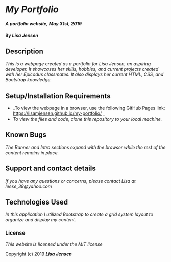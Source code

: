 # _My Portfolio_

#### _A portfolio website, May 31st, 2019_

#### By _**Lisa Jensen**_

## Description

_This is a webpage created as a portfolio for Lisa Jensen, an aspiring developer. It showcases her skills, hobbies, and current projects created with her Epicodus classmates. It also displays her current HTML, CSS, and Bootstrap knowledge._

## Setup/Installation Requirements

* _To view the webpage in a browser, use the following GitHub Pages link: https://lisamjensen.github.io/my-portfolio/ _
* _To view the files and code, clone this repository to your local machine._

## Known Bugs

_The Banner and Intro sections expand with the browser while the rest of the content remains in place._

## Support and contact details

_If you have any questions or concerns, please contact Lisa at leese_38@yahoo.com_

## Technologies Used

_In this application I utilized Bootstrap to create a grid system layout to organize and display my content._

### License

*This website is licensed under the MIT license*

Copyright (c) 2019 **_Lisa Jensen_**
